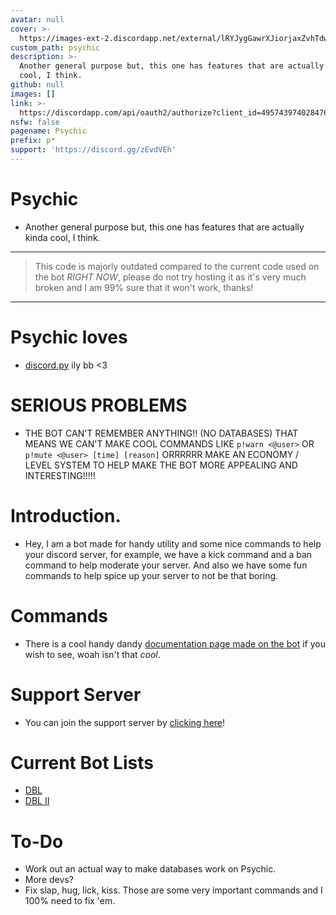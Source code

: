 ```yaml
---
avatar: null
cover: >-
  https://images-ext-2.discordapp.net/external/lRYJygGawrXJiorjaxZvhTdwRxmmw1MXQgQnSCIJFlg/%3Fsize%3D1024/https/cdn.discordapp.com/avatars/495743974028476446/9d6bfa867ac5ee304f4c6f161826e62c.webp?width=473&height=473
custom_path: psychic
description: >-
  Another general purpose but, this one has features that are actually kinda
  cool, I think.
github: null
images: []
link: >-
  https://discordapp.com/api/oauth2/authorize?client_id=495743974028476446&permissions=8&scope=bot
nsfw: false
pagename: Psychic
prefix: p*
support: 'https://discord.gg/zEvdVEh'
---
```

# Psychic
- Another general purpose but, this one has features that are actually kinda cool, I think.

---
> This code is majorly outdated compared to the current code used on the bot *RIGHT NOW*, please do not try hosting it as it's very much broken and I am 99% sure that it won't work, thanks!
---

# Psychic loves
- [discord.py](https://github.com/Rapptz/discord.py/) ily bb <3

# SERIOUS PROBLEMS
- THE BOT CAN'T REMEMBER ANYTHING!! (NO DATABASES) THAT MEANS WE CAN'T MAKE COOL COMMANDS LIKE `p!warn <@user>` OR `p!mute <@user> [time] [reason]` ORRRRRR MAKE AN ECONOMY / LEVEL SYSTEM TO HELP MAKE THE BOT MORE APPEALING AND INTERESTING!!!!!

# Introduction.
- Hey, I am a bot made for handy utility and some nice commands to help your discord server, for example, we have a kick command and a ban command to help moderate your server. And also we have some fun commands to help spice up your server to not be that boring. 

# Commands
- There is a cool handy dandy [documentation page made on the bot](https://psychic.blizma.us) if you wish to see, woah isn't that *cool*.

# Support Server
- You can join the support server by [clicking here](https://discord.gg/zEvdVEh)!

# Current Bot Lists
- [DBL](https://discordbots.org/bot/495743974028476446)
- [DBL II](https://discordbotlist.com/bots/495743974028476446)

# To-Do
- Work out an actual way to make databases work on Psychic.
- More devs?
- Fix slap, hug, lick, kiss. Those are some very important commands and I 100% need to fix 'em.
